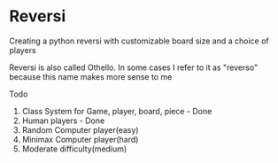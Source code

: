 # Reversi
Creating a python reversi with customizable board size and a choice of players

Reversi is also called Othello. In some cases I refer to it as "reverso" because this name makes more sense to me

Todo

1. Class System for Game, player, board, piece - Done
2. Human players - Done
3. Random Computer player(easy)
4. Minimax Computer player(hard)
5. Moderate difficulty(medium)
